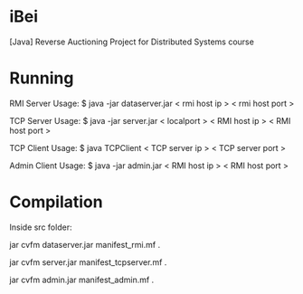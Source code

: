 # iBei
[Java] Reverse Auctioning Project for Distributed Systems course

# Running

RMI Server 
Usage: $ java -jar dataserver.jar < rmi host ip > < rmi host port >

TCP Server
Usage: $ java -jar server.jar < localport > < RMI host ip > < RMI host port >

TCP Client
Usage: $ java TCPClient < TCP server ip > < TCP server port >

Admin Client
Usage: $ java -jar admin.jar < RMI host ip > < RMI host port >

# Compilation
Inside src folder:

jar cvfm dataserver.jar manifest_rmi.mf .

jar cvfm server.jar manifest_tcpserver.mf .

jar cvfm admin.jar manifest_admin.mf .
